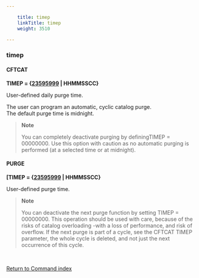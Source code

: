 ```yaml
---

    title: timep
    linkTitle: timep
    weight: 3510

---
```

<span id="timep"></span>

### timep

#### CFTCAT

**TIMEP = {<u>23595999</u> | HHMMSSCC}**

User-defined daily purge time.

The user can program an automatic, cyclic catalog purge.  
The default purge time is midnight.

> **Note**
>
> You can completely deactivate purging by definingTIMEP = 00000000. Use this option with caution as no automatic purging
> is performed (at a selected time or at midnight).

#### PURGE

**\[TIMEP = {<u>23595999</u> | HHMMSSCC}**

User-defined purge time.

> **Note**
>
> You can deactivate the next purge function by setting TIMEP = 00000000. This operation should be used with care,
> because of the risks of catalog overloading -with a loss of performance,
> and risk of overflow. If the next purge is part of a cycle, see the CFTCAT TIMEP parameter,
> the whole cycle is deleted, and not just the next occurrence of this cycle.

 

[Return to Command index](../../)
